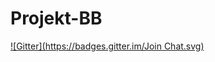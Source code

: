 Projekt-BB
==========
[![Gitter](https://badges.gitter.im/Join Chat.svg)](https://gitter.im/lo5-bb/Projekt-BB?utm_source=badge&utm_medium=badge&utm_campaign=pr-badge&utm_content=badge)
